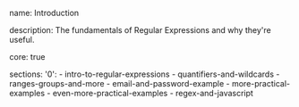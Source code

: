 name: Introduction

description: The fundamentals of Regular Expressions and why they're useful.

core: true

sections:
  '0':
    - intro-to-regular-expressions
    - quantifiers-and-wildcards
    - ranges-groups-and-more
    - email-and-password-example
    - more-practical-examples
    - even-more-practical-examples
    - regex-and-javascript


